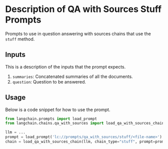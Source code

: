 # Description of QA with Sources Stuff Prompts

Prompts to use in question answering with sources chains that use the `stuff` method.


## Inputs

This is a description of the inputs that the prompt expects.

1. `summaries`: Concatenated summaries of all the documents.
2. `question`: Question to be answered.


## Usage

Below is a code snippet for how to use the prompt.

```python
from langchain.prompts import load_prompt
from langchain.chains.qa_with_sources import load_qa_with_sources_chain

llm = ...
prompt = load_prompt('lc://prompts/qa_with_sources/stuff/<file-name>')
chain = load_qa_with_sources_chain(llm, chain_type="stuff", prompt=prompt)
```

